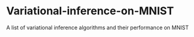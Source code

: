 # Variational-inference-on-MNIST
A list of variational inference algorithms and their performance on MNIST
